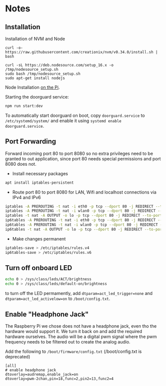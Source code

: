 # Notes

## Installation
Installation of NVM and Node
```
curl -o- https://raw.githubusercontent.com/creationix/nvm/v0.34.0/install.sh | bash
```
```
curl -sL https://deb.nodesource.com/setup_16.x -o /tmp/nodesource_setup.sh
sudo bash /tmp/nodesource_setup.sh
sudo apt-get install nodejs
```
Node Installation [on the Pi](https://github.com/sdesalas/node-pi-zero).

Starting the doorguard service:
```bash
npm run start:dev
```
To automatically start doorguard on boot, copy `doorguard.service` to `/etc/systemd/system/`
and enable it using `systemd enable doorguard.service`.

## Port Forwarding
Forward incoming port 80 to port 8080 
so no extra privileges need to be granted to out application, 
since port 80 needs special permissions and port 8080 does not.
- Install necessary packages
```bash
apt install iptables-persistent
```
- Route port 80 to port 8080 for LAN, Wifi and localhost connections via IPv4 and IPv6
```bash
iptables -A PREROUTING -t nat -i eth0 -p tcp --dport 80 -j REDIRECT --to-port 8080
iptables -A PREROUTING -t nat -i wlan0 -p tcp --dport 80 -j REDIRECT --to-port 8080
iptables -t nat -A OUTPUT -o lo -p tcp --dport 80 -j REDIRECT --to-port 8080
ip6tables -A PREROUTING -t nat -i eth0 -p tcp --dport 80 -j REDIRECT --to-port 8080
ip6tables -A PREROUTING -t nat -i wlan0 -p tcp --dport 80 -j REDIRECT --to-port 8080
ip6tables -t nat -A OUTPUT -o lo -p tcp --dport 80 -j REDIRECT --to-port 8080
```
- Make changes permanent
```bash
iptables-save > /etc/iptables/rules.v4
ip6tables-save > /etc/iptables/rules.v6
```

## Turn off onboard LED
```bash
echo 0 > /sys/class/leds/ACT/brightness
echo 0 > /sys/class/leds/default-on/brightness
```
to turn off the LED permamently, add
`dtparam=act_led_trigger=none` and 
`dtparam=act_led_activelow=on` to 
`/boot/config.txt`.

## Enable "Headphone Jack"
The Raspberry Pi we chose does not have a headphone jack, 
even tho the hardware would support it. 
We turn it back on and add the required hardware ourselves. 
The audio will be a digital pwm signal 
where the pwm frequency needs to be filtered out to create the analog audio.
 
Add the following to `/boot/firmware/config.txt` (/boot/config.txt is deprecated)
```
[all]
# enable headphone jack
dtoverlay=audremap,enable_jack=on
dtoverlay=pwm-2chan,pin=18,func=2,pin2=13,func2=4
```